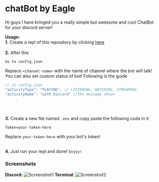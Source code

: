 # chatBot by Eagle

Hi guys I have bringed you a really simple but awesome and cool ChatBot for your discord server!

**Usage:** </br>
**1.** Create a repl of this repository by clicking [here](https://repl.it/github/EAGLE1309/chatBot)
</br>
</br>
**2.** After this
```
Go to config.json
```
Replace `<channel-name>` with the name of channel where the bot will talk!
</br>
You can also set custom status of bot! Following is the guide
```javascript
// in config.json
"activityType": "PLAYING", // LISTENING, WATCHING, STREAMING
"activityName": "with Discord" //The message shown
```
</br>
</br>

**3.** Create a new file named `.env` and copy paste the following code in it
```
Token=your-token-here
```
Replace `your-token-here` with your bot's token!
</br>
</br>

**4.** Just run your repl and done! `Enjoy!`

### Screenshots
**Discord:**
![Screenshot1](https://cdn.discordapp.com/attachments/846698526821449778/846698559969296424/Screenshot_2021-05-25-16-07-05-76_572064f74bd5f9fa804b05334aa4f912.jpg)
**Terminal:**
![Screenshot2](https://cdn.discordapp.com/attachments/846698526821449778/846698792245657610/Screenshot_2021-05-25-16-08-32-42_c30cd925e7b7f067eb8ca2fbf963a62c.jpg)

